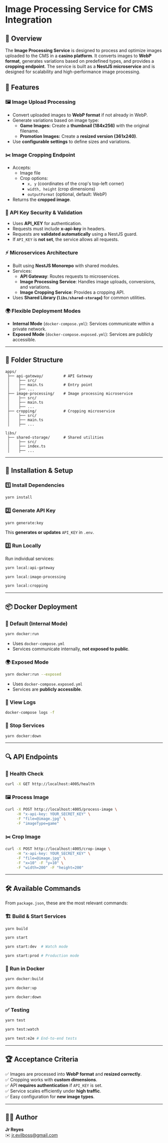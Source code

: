 # Image Processing Service for CMS Integration

## 📌 Overview
The **Image Processing Service** is designed to process and optimize images uploaded to the CMS in a **casino platform**. It converts images to **WebP format**, generates variations based on predefined types, and provides a **cropping endpoint**. The service is built as a **NestJS microservice** and is designed for scalability and high-performance image processing.

## 🚀 Features
### 🖼 Image Upload Processing
- Convert uploaded images to **WebP format** if not already in WebP.
- Generate variations based on image type:
    - **Game Images:** Create a **thumbnail (184x256)** with the original filename.
    - **Promotion Images:** Create a **resized version (361x240)**.
- Use **configurable settings** to define sizes and variations.

### ✂️ Image Cropping Endpoint
- Accepts:
    - Image file
    - Crop options:
        - `x, y` (coordinates of the crop's top-left corner)
        - `width, height` (crop dimensions)
        - `outputFormat` (optional, default: WebP)
- Returns the **cropped image**.

### 🔑 API Key Security & Validation
- Uses **API_KEY** for authentication.
- Requests must include **x-api-key** in headers.
- Requests are **validated automatically** using a NestJS guard.
- If `API_KEY` is **not set**, the service allows all requests.

### ⚡ Microservices Architecture
- Built using **NestJS Monorepo** with shared modules.
- Services:
    - **API Gateway**: Routes requests to microservices.
    - **Image Processing Service**: Handles image uploads, conversions, and variations.
    - **Image Cropping Service**: Provides a cropping API.
- Uses **Shared Library (`libs/shared-storage`)** for common utilities.

### 🌍 Flexible Deployment Modes
- **Internal Mode** (`docker-compose.yml`): Services communicate within a private network.
- **Exposed Mode** (`docker-compose.exposed.yml`): Services are publicly accessible.

---

## 📂 Folder Structure
```
apps/
 ├── api-gateway/         # API Gateway
 │    ├── src/
 │    ├── main.ts         # Entry point
 │    ├── ...
 ├── image-processing/    # Image processing microservice
 │    ├── src/
 │    ├── main.ts
 │    ├── ...
 ├── cropping/            # Cropping microservice
 │    ├── src/
 │    ├── main.ts
 │    ├── ...

libs/
 ├── shared-storage/      # Shared utilities
 │    ├── src/
 │    ├── index.ts
 │    ├── ...
```

---

## 🔧 Installation & Setup
### 1️⃣ Install Dependencies
```sh
yarn install
```

### 2️⃣ Generate API Key
```sh
yarn generate:key
```
This **generates or updates** `API_KEY` in `.env`.

### 3️⃣ Run Locally
Run individual services:
```sh
yarn local:api-gateway
```
```sh
yarn local:image-processing
```
```sh
yarn local:cropping
```

---

## 📦 Docker Deployment
### 🚀 Default (Internal Mode)
```sh
yarn docker:run
```
- Uses `docker-compose.yml`
- Services communicate internally, **not exposed to public**.

### 🌍 Exposed Mode
```sh
yarn docker:run --exposed
```
- Uses `docker-compose.exposed.yml`
- Services are **publicly accessible**.

### 📜 View Logs
```sh
docker-compose logs -f
```

### 🛑 Stop Services
```sh
yarn docker:down
```

---

## 🔍 API Endpoints
### 🔑 Health Check
```sh
curl -X GET http://localhost:4005/health
```

### 🖼 Process Image
```sh
curl -X POST http://localhost:4005/process-image \
     -H "x-api-key: YOUR_SECRET_KEY" \
     -F "file=@image.jpg" \
     -F "imageType=game"
```

### ✂️ Crop Image
```sh
curl -X POST http://localhost:4005/crop-image \
     -H "x-api-key: YOUR_SECRET_KEY" \
     -F "file=@image.jpg" \
     -F "x=10" -F "y=10" \
     -F "width=200" -F "height=200"
```

---

## 🛠 Available Commands
From `package.json`, these are the most relevant commands:

### 🏗 Build & Start Services
```sh
yarn build
```
```sh
yarn start
```
```sh
yarn start:dev  # Watch mode
```
```sh
yarn start:prod # Production mode
```

### 🚀 Run in Docker
```sh
yarn docker:build
```
```sh
yarn docker:up
```
```sh
yarn docker:down
```

### ✅ Testing
```sh
yarn test
```
```sh
yarn test:watch
```
```sh
yarn test:e2e # End-to-end tests
```

---

## 🏆 Acceptance Criteria
✅ Images are processed into **WebP format** and **resized correctly**.  
✅ Cropping works with **custom dimensions**.  
✅ API **requires authentication** if `API_KEY` is set.  
✅ Service scales efficiently under **high traffic**.  
✅ Easy configuration for **new image types**.

---

## 👨‍💻 Author
**Jr Reyes**  
✉️ [jr.evilboss@gmail.com](mailto:jr.evilboss@gmail.com)
